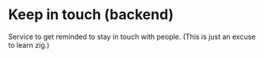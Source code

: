 # Keep in touch (backend)

Service to get reminded to stay in touch with people.
(This is just an excuse to learn zig.)
